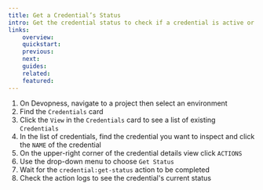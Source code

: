 ```yaml
---
title: Get a Credential’s Status
intro: Get the credential status to check if a credential is active or expired and has the necessary permissions to work correctly on Devopness.
links:
    overview:
    quickstart:
    previous:
    next:
    guides:
    related:
    featured:
---
```


1. On Devopness, navigate to a project then select an environment
1. Find the `Credentials` card
1. Click the `View` in the `Credentials` card to see a list of existing `Credentials`
1. In the list of credentials, find the credential you want to inspect and click the `NAME` of the credential
1. On the upper-right corner of the credential details view click `ACTIONS`
1. Use the drop-down menu to choose `Get Status`
1. Wait for the `credential:get-status` action to be completed
1. Check the action logs to see the credential's current status
